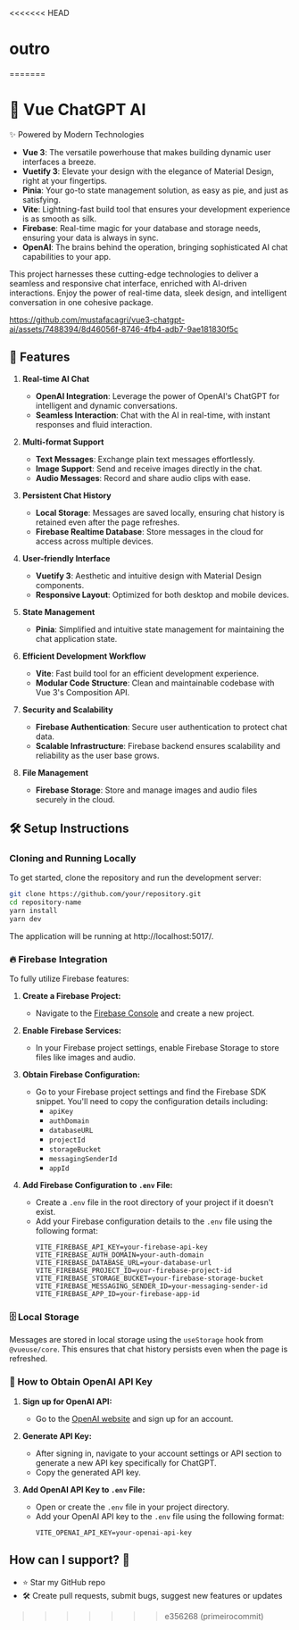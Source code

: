 <<<<<<< HEAD
# outro
=======
# 🌟 Vue ChatGPT AI

✨ Powered by Modern Technologies

- **Vue 3**: The versatile powerhouse that makes building dynamic user interfaces a breeze.
- **Vuetify 3**: Elevate your design with the elegance of Material Design, right at your fingertips.
- **Pinia**: Your go-to state management solution, as easy as pie, and just as satisfying.
- **Vite**: Lightning-fast build tool that ensures your development experience is as smooth as silk.
- **Firebase**: Real-time magic for your database and storage needs, ensuring your data is always in sync.
- **OpenAI**: The brains behind the operation, bringing sophisticated AI chat capabilities to your app.

This project harnesses these cutting-edge technologies to deliver a seamless and responsive chat interface, enriched with AI-driven interactions. Enjoy the power of real-time data, sleek design, and intelligent conversation in one cohesive package.



https://github.com/mustafacagri/vue3-chatgpt-ai/assets/7488394/8d46056f-8746-4fb4-adb7-9ae181830f5c



## 🚀 Features

1. **Real-time AI Chat**

   - **OpenAI Integration**: Leverage the power of OpenAI's ChatGPT for intelligent and dynamic conversations.
   - **Seamless Interaction**: Chat with the AI in real-time, with instant responses and fluid interaction.

2. **Multi-format Support**

   - **Text Messages**: Exchange plain text messages effortlessly.
   - **Image Support**: Send and receive images directly in the chat.
   - **Audio Messages**: Record and share audio clips with ease.

3. **Persistent Chat History**

   - **Local Storage**: Messages are saved locally, ensuring chat history is retained even after the page refreshes.
   - **Firebase Realtime Database**: Store messages in the cloud for access across multiple devices.

4. **User-friendly Interface**

   - **Vuetify 3**: Aesthetic and intuitive design with Material Design components.
   - **Responsive Layout**: Optimized for both desktop and mobile devices.

5. **State Management**

   - **Pinia**: Simplified and intuitive state management for maintaining the chat application state.

6. **Efficient Development Workflow**

   - **Vite**: Fast build tool for an efficient development experience.
   - **Modular Code Structure**: Clean and maintainable codebase with Vue 3's Composition API.

7. **Security and Scalability**

   - **Firebase Authentication**: Secure user authentication to protect chat data.
   - **Scalable Infrastructure**: Firebase backend ensures scalability and reliability as the user base grows.

8. **File Management**
   - **Firebase Storage**: Store and manage images and audio files securely in the cloud.

## 🛠️ Setup Instructions

### Cloning and Running Locally

To get started, clone the repository and run the development server:

```bash
git clone https://github.com/your/repository.git
cd repository-name
yarn install
yarn dev
```

The application will be running at http://localhost:5017/.

### 🔥 Firebase Integration

To fully utilize Firebase features:

1. **Create a Firebase Project:**

   - Navigate to the [Firebase Console](https://console.firebase.google.com/) and create a new project.

2. **Enable Firebase Services:**

   - In your Firebase project settings, enable Firebase Storage to store files like images and audio.

3. **Obtain Firebase Configuration:**
   - Go to your Firebase project settings and find the Firebase SDK snippet. You'll need to copy the configuration details including:
     - `apiKey`
     - `authDomain`
     - `databaseURL`
     - `projectId`
     - `storageBucket`
     - `messagingSenderId`
     - `appId`
4. **Add Firebase Configuration to `.env` File:**
   - Create a `.env` file in the root directory of your project if it doesn't exist.
   - Add your Firebase configuration details to the `.env` file using the following format:
     ```env
     VITE_FIREBASE_API_KEY=your-firebase-api-key
     VITE_FIREBASE_AUTH_DOMAIN=your-auth-domain
     VITE_FIREBASE_DATABASE_URL=your-database-url
     VITE_FIREBASE_PROJECT_ID=your-firebase-project-id
     VITE_FIREBASE_STORAGE_BUCKET=your-firebase-storage-bucket
     VITE_FIREBASE_MESSAGING_SENDER_ID=your-messaging-sender-id
     VITE_FIREBASE_APP_ID=your-firebase-app-id
     ```

### 🗄️ Local Storage

Messages are stored in local storage using the `useStorage` hook from `@vueuse/core`. This ensures that chat history persists even when the page is refreshed.

### 🤖 How to Obtain OpenAI API Key

1. **Sign up for OpenAI API:**

   - Go to the [OpenAI website](https://www.openai.com/) and sign up for an account.

2. **Generate API Key:**

   - After signing in, navigate to your account settings or API section to generate a new API key specifically for ChatGPT.
   - Copy the generated API key.

3. **Add OpenAI API Key to `.env` File:**
   - Open or create the `.env` file in your project directory.
   - Add your OpenAI API key to the `.env` file using the following format:
     ```env
     VITE_OPENAI_API_KEY=your-openai-api-key
     ```

## How can I support? 🌟

- ⭐ Star my GitHub repo
- 🛠 Create pull requests, submit bugs, suggest new features or updates
>>>>>>> e356268 (primeirocommit)
